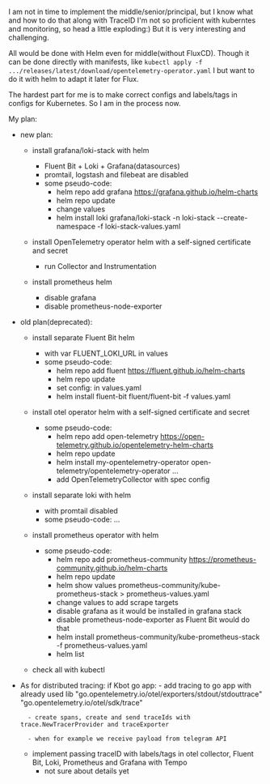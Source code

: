 I am not in time to implement the middle/senior/principal, but I know what and how to do that along with TraceID
I'm not so proficient with kuberntes and monitoring, so head a little exploding:) But it is very interesting and challenging.

All would be done with Helm even for middle(without FluxCD). Though it can be done directly with manifests, 
like `kubectl apply -f .../releases/latest/download/opentelemetry-operator.yaml` 
I but want to do it with helm to adapt it later for Flux.

The hardest part for me is to make correct configs and labels/tags in configs for Kubernetes.
So I am in the process now.


My plan:

- new plan:

	- install grafana/loki-stack with helm
		- Fluent Bit + Loki + Grafana(datasources)
		- promtail, logstash and filebeat are disabled
		- some pseudo-code:
			- helm repo add grafana https://grafana.github.io/helm-charts
			- helm repo update
			- change values
			- helm install loki grafana/loki-stack -n loki-stack --create-namespace -f loki-stack-values.yaml

	- install OpenTelemetry operator helm with a self-signed certificate and secret
		- run Collector and Instrumentation

	- install prometheus helm
		- disable grafana
		- disable prometheus-node-exporter


- old plan(deprecated):

	- install separate Fluent Bit helm
		- with var FLUENT_LOKI_URL in values
		- some pseudo-code:
			- helm repo add fluent https://fluent.github.io/helm-charts
			- helm repo update
			- set config: in values.yaml		
			- helm install fluent-bit fluent/fluent-bit -f values.yaml


	- install otel operator helm with a self-signed certificate and secret
		- some pseudo-code:
			- helm repo add open-telemetry https://open-telemetry.github.io/opentelemetry-helm-charts
			- helm repo update
			- helm install my-opentelemetry-operator open-telemetry/opentelemetry-operator ...			 
			- add OpenTelemetryCollector with spec config


	- install separate loki with helm
		- with promtail disabled
		- some pseudo-code:
			...
		
	- install prometheus operator with helm
		- some pseudo-code:
			- helm repo add prometheus-community https://prometheus-community.github.io/helm-charts
			- helm repo update
			- helm show values prometheus-community/kube-prometheus-stack > prometheus-values.yaml
			- change values to add scrape targets
			- disable grafana as it would be installed in grafana stack		
			- disable prometheus-node-exporter as Fluent Bit would do that
			- helm install prometheus-community/kube-prometheus-stack  -f prometheus-values.yaml
			- helm list

	- check all with kubectl


- As for distributed tracing:
	if Kbot go app:
		- add tracing to go app with already used lib
			"go.opentelemetry.io/otel/exporters/stdout/stdouttrace"
			"go.opentelemetry.io/otel/sdk/trace"

		- create spans, create and send traceIds with trace.NewTracerProvider and traceExporter

		- when for example we receive payload from telegram API

	- implement passing traceID with labels/tags in otel collector, Fluent Bit, Loki, Prometheus and Grafana with Tempo
		- not sure about details yet



